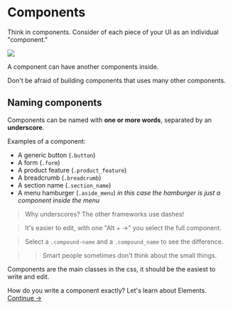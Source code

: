 Components
==========

Think in components. Consider of each piece of your UI as an individual "component."

![](images/component-example.png)

A component can have another components inside.

Don't be afraid of building components that uses many other components.

## Naming components
Components can be named with **one or more words**, separated by an __underscore__.

Examples of a component:

  * A generic button (`.button`)
  * A form (`.form`)
  * A product feature (`.product_feature`)
  * A breadcrumb (`.breadcrumb`)
  * A section name (`.section_name`)
  * A menu hamburger (`.aside_menu`) _in this case the hamburger is just a
   component inside the menu_

> Why underscores? The other frameworks use dashes!

> It's easier to edit, with one "Alt + →" you select the full component.

> Select a `.compound-name` and a `.compound_name` to see the difference.

>> Smart people sometimes don't think about the small things.

Components are the main classes in the css, it should be the easiest to write
 and edit.

How do you write a component exactly? Let's learn about Elements.
[Continue →](elements.md)
<!-- {p:.pull-box} -->
